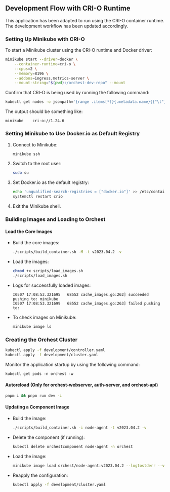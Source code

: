 ## Development Flow with CRI-O Runtime

This application has been adapted to run using the CRI-O container runtime. The development workflow has been updated accordingly.

### Setting Up Minikube with CRI-O

To start a Minikube cluster using the CRI-O runtime and Docker driver:

```bash
minikube start --driver=docker \
    --container-runtime=cri-o \
    --cpus=2 \
    --memory=8196 \
    --addons=ingress,metrics-server \
    --mount-string="$(pwd):/orchest-dev-repo" --mount
```

Confirm that CRI-O is being used by running the following command:

```bash
kubectl get nodes -o jsonpath='{range .items[*]}{.metadata.name}{{"\t"}}{.status.nodeInfo.containerRuntimeVersion}{"\n"}{end}'
```

The output should be something like:

```
minikube	cri-o://1.24.6
```

### Setting Minikube to Use Docker.io as Default Registry

1. Connect to Minikube:

   ```bash
   minikube ssh
   ```

2. Switch to the root user:

   ```bash
   sudo su
   ```

3. Set Docker.io as the default registry:

   ```bash
   echo 'unqualified-search-registries = ["docker.io"]' >> /etc/containers/registries.conf
   systemctl restart crio
   ```

4. Exit the Minikube shell.

### Building Images and Loading to Orchest

#### Load the Core Images

* Build the core images:

  ```bash
  ./scripts/build_container.sh -M -t v2023.04.2 -v
  ```

* Load the images:

  ```bash
  chmod +x scripts/load_images.sh
  ./scripts/load_images.sh
  ```

* Logs for successfully loaded images:

  ```
  I0507 17:08:53.321695   68552 cache_images.go:262] succeeded pushing to: minikube
  I0507 17:08:53.321699   68552 cache_images.go:263] failed pushing to:
  ```

* To check images on Minikube:

  ```bash
  minikube image ls
  ```

### Creating the Orchest Cluster

```bash
kubectl apply -f development/controller.yaml
kubectl apply -f development/cluster.yaml
```

Monitor the application startup by using the following command:
```
kubectl get pods -n orchest -w
```


#### Autoreload (Only for orchest-webserver, auth-server, and orchest-api)

```bash
pnpm i && pnpm run dev -i
```

#### Updating a Component Image

* Build the image:

  ```bash
  ./scripts/build_container.sh -i node-agent -t v2023.04.2 -v
  ```

* Delete the component (if running):

  ```bash
  kubectl delete orchestcomponent node-agent -n orchest
  ```

* Load the image:

  ```bash
  minikube image load orchest/node-agent:v2023.04.2 --logtostderr --v=8
  ```

* Reapply the configuration:

  ```bash
  kubectl apply -f development/cluster.yaml
  ```
